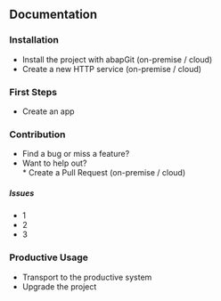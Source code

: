 ## Documentation

### Installation
* Install the project with abapGit (on-premise / cloud)
* Create a new HTTP service (on-premise / cloud)

### First Steps
* Create an app

### Contribution
* Find a bug or miss a feature?
* Want to help out? <br>
        * Create a Pull Request (on-premise / cloud)
        
##### Issues
* 1
* 2
* 3

### Productive Usage
* Transport to the productive system
* Upgrade the project